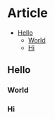 
# Article

<!-- START doctoc generated TOC please keep comment here to allow auto update -->
<!-- DON'T EDIT THIS SECTION, INSTEAD RE-RUN doctoc TO UPDATE -->


- [Hello](#hello)
  - [World](#world)
  - [Hi](#hi)

<!-- END doctoc generated TOC please keep comment here to allow auto update -->

## Hello

### World

### Hi



